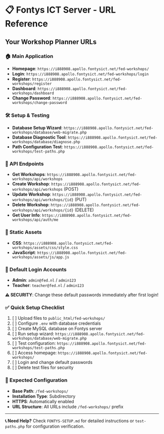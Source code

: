 # 📋 Fontys ICT Server - URL Reference

## Your Workshop Planner URLs

### 🏠 Main Application
- **Homepage**: `https://i888908.apollo.fontysict.net/fed-workshops/`
- **Login**: `https://i888908.apollo.fontysict.net/fed-workshops/login`
- **Register**: `https://i888908.apollo.fontysict.net/fed-workshops/register`
- **Dashboard**: `https://i888908.apollo.fontysict.net/fed-workshops/dashboard`
- **Change Password**: `https://i888908.apollo.fontysict.net/fed-workshops/change-password`

### 🛠️ Setup & Testing
- **Database Setup Wizard**: `https://i888908.apollo.fontysict.net/fed-workshops/database/web-migrate.php`
- **Database Diagnostic Tool**: `https://i888908.apollo.fontysict.net/fed-workshops/database/diagnose.php`
- **Path Configuration Test**: `https://i888908.apollo.fontysict.net/fed-workshops/test-paths.php`

### 🔌 API Endpoints
- **Get Workshops**: `https://i888908.apollo.fontysict.net/fed-workshops/api/workshops`
- **Create Workshop**: `https://i888908.apollo.fontysict.net/fed-workshops/api/workshops` (POST)
- **Update Workshop**: `https://i888908.apollo.fontysict.net/fed-workshops/api/workshops/{id}` (PUT)
- **Delete Workshop**: `https://i888908.apollo.fontysict.net/fed-workshops/api/workshops/{id}` (DELETE)
- **Get User Info**: `https://i888908.apollo.fontysict.net/fed-workshops/api/auth/me`

### 🎨 Static Assets
- **CSS**: `https://i888908.apollo.fontysict.net/fed-workshops/assets/css/style.css`
- **JavaScript**: `https://i888908.apollo.fontysict.net/fed-workshops/assets/js/app.js`

### 🔐 Default Login Accounts
- **Admin**: `admin@fed.nl` / `admin123`
- **Teacher**: `teacher@fed.nl` / `admin123`

**⚠️ SECURITY**: Change these default passwords immediately after first login!

### ✅ Quick Setup Checklist
1. [ ] Upload files to `public_html/fed-workshops/`
2. [ ] Configure `.env` with database credentials
3. [ ] Create MySQL database on Fontys server
4. [ ] Run setup wizard: `https://i888908.apollo.fontysict.net/fed-workshops/database/web-migrate.php`
5. [ ] Test configuration: `https://i888908.apollo.fontysict.net/fed-workshops/test-paths.php`
6. [ ] Access homepage: `https://i888908.apollo.fontysict.net/fed-workshops/`
7. [ ] Login and change default passwords
8. [ ] Delete test files for security

### 🔧 Expected Configuration
- **Base Path**: `/fed-workshops/`
- **Installation Type**: Subdirectory
- **HTTPS**: Automatically enabled
- **URL Structure**: All URLs include `/fed-workshops/` prefix

---

**📞 Need Help?** Check `FONTYS-SETUP.md` for detailed instructions or `test-paths.php` for configuration verification.